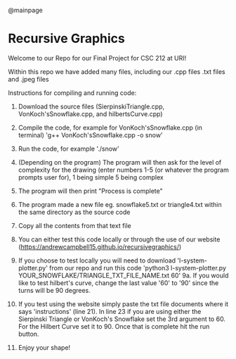 @mainpage

# Recursive Graphics

Welcome to our Repo for our Final Project for CSC 212 at URI!

Within this repo we have added many files, including our .cpp files .txt files and .jpeg files



Instructions for compiling and running code:

1. Download the source files (SierpinskiTriangle.cpp, VonKoch'sSnowflake.cpp, and hilbertsCurve.cpp)

2. Compile the code, for example for VonKoch'sSnowflake.cpp (in terminal) 'g++ VonKoch'sSnowflake.cpp -o snow'

3. Run the code, for example './snow'

4. (Depending on the program) The program will then ask for the level of complexity for the drawing (enter numbers 1-5 (or whatever the program prompts user for), 1 being simple 5 being complex

5. The program will then print "Process is complete" 

6. The program made a new file eg. snowflake5.txt or triangle4.txt within the same directory as the source code

7. Copy all the contents from that text file

8. You can either test this code locally or through the use of our website (https://andrewcampbell15.github.io/recursivegraphics/)

9. If you choose to test locally you will need to download 'l-system-plotter.py' from our repo and run this code 'python3 l-system-plotter.py YOUR_SNOWFLAKE/TRIANGLE_TXT_FILE_NAME.txt <output file name> 60'
  9a. If you would like to test hilbert's curve, change the last value '60' to '90' since the turns will be 90 degrees.

10. If you test using the website simply paste the txt file documents where it says 'instructions' (line 21). In line 23 if you are using either the Sierpinski Triangle or VonKoch's Snowflake set the 3rd argument to 60. For the Hilbert Curve set it to 90. Once that is complete hit the run button.
  
11. Enjoy your shape!
